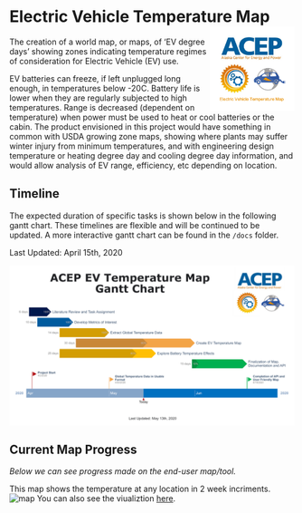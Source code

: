 # Electric Vehicle Temperature Map <img align="right" src="Images/EVTM_LOGO.png" width="150">

The creation of a world map, or maps, of ‘EV degree days’ showing zones indicating temperature regimes of consideration for Electric Vehicle (EV) use.

EV batteries can freeze, if left unplugged long enough, in temperatures below -20C. Battery life is lower when they are regularly subjected to high temperatures.  Range is decreased (dependent on temperature) when power must be used to heat or cool batteries or the cabin.  The product envisioned in this project would have something in common with USDA growing zone maps, showing where plants may suffer winter injury from minimum temperatures, and with engineering design temperature or heating degree day and cooling degree day information, and would allow analysis of EV range, efficiency, etc depending on location.

## Timeline

The expected duration of specific tasks is shown below in the following gantt chart. These timelines are flexible and will be continued to be updated. A more interactive gantt chart can be found in the `/docs` folder.

Last Updated: April 15th, 2020

<img align="center" src="Images/gantt_chart_130520.png">


## Current Map Progress

*Below we can see progress made on the end-user map/tool.*

This map shows the temperature at any location in 2 week incriments.
![map](https://github.com/ACE-P/ev_temp_map/blob/master/Images/map.gif)
You can also see the viualiztion [here](https://ace-p.github.io/map/index.html).
